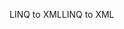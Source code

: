 <span data-ttu-id="229a5-101">LINQ to XML</span><span class="sxs-lookup"><span data-stu-id="229a5-101">LINQ to XML</span></span>